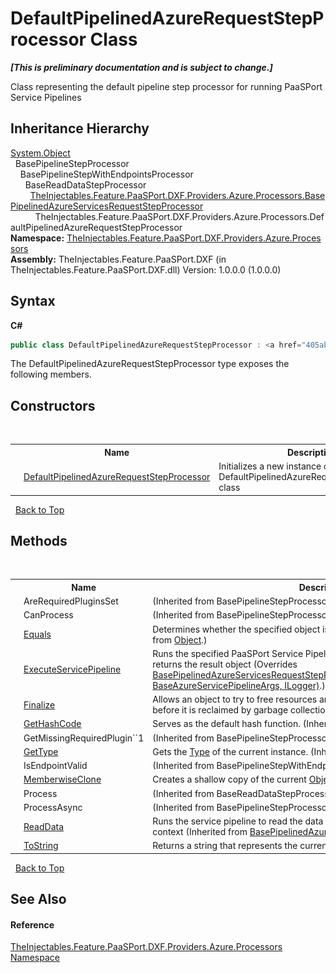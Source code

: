 # DefaultPipelinedAzureRequestStepProcessor Class
 _**\[This is preliminary documentation and is subject to change.\]**_

Class representing the default pipeline step processor for running PaaSPort Service Pipelines


## Inheritance Hierarchy
<a href="http://msdn2.microsoft.com/en-us/library/e5kfa45b" target="_blank">System.Object</a><br />&nbsp;&nbsp;BasePipelineStepProcessor<br />&nbsp;&nbsp;&nbsp;&nbsp;BasePipelineStepWithEndpointsProcessor<br />&nbsp;&nbsp;&nbsp;&nbsp;&nbsp;&nbsp;BaseReadDataStepProcessor<br />&nbsp;&nbsp;&nbsp;&nbsp;&nbsp;&nbsp;&nbsp;&nbsp;<a href="405abf7e-4b19-5ca3-3f38-95e730cc923b">TheInjectables.Feature.PaaSPort.DXF.Providers.Azure.Processors.BasePipelinedAzureServicesRequestStepProcessor</a><br />&nbsp;&nbsp;&nbsp;&nbsp;&nbsp;&nbsp;&nbsp;&nbsp;&nbsp;&nbsp;TheInjectables.Feature.PaaSPort.DXF.Providers.Azure.Processors.DefaultPipelinedAzureRequestStepProcessor<br />
**Namespace:**&nbsp;<a href="6c39029b-3f10-96e8-3870-29c3ae879e04">TheInjectables.Feature.PaaSPort.DXF.Providers.Azure.Processors</a><br />**Assembly:**&nbsp;TheInjectables.Feature.PaaSPort.DXF (in TheInjectables.Feature.PaaSPort.DXF.dll) Version: 1.0.0.0 (1.0.0.0)

## Syntax

**C#**<br />
``` C#
public class DefaultPipelinedAzureRequestStepProcessor : <a href="405abf7e-4b19-5ca3-3f38-95e730cc923b">BasePipelinedAzureServicesRequestStepProcessor</a>
```

The DefaultPipelinedAzureRequestStepProcessor type exposes the following members.


## Constructors
&nbsp;<table><tr><th></th><th>Name</th><th>Description</th></tr><tr><td>![Public method](media/pubmethod.gif "Public method")</td><td><a href="2dcf9c9d-3fba-35a9-8461-c33a318b79cb">DefaultPipelinedAzureRequestStepProcessor</a></td><td>
Initializes a new instance of the DefaultPipelinedAzureRequestStepProcessor class</td></tr></table>&nbsp;
<a href="#defaultpipelinedazurerequeststepprocessor-class">Back to Top</a>

## Methods
&nbsp;<table><tr><th></th><th>Name</th><th>Description</th></tr><tr><td>![Protected method](media/protmethod.gif "Protected method")</td><td>AreRequiredPluginsSet</td><td> (Inherited from BasePipelineStepProcessor.)</td></tr><tr><td>![Public method](media/pubmethod.gif "Public method")</td><td>CanProcess</td><td> (Inherited from BasePipelineStepProcessor.)</td></tr><tr><td>![Public method](media/pubmethod.gif "Public method")</td><td><a href="http://msdn2.microsoft.com/en-us/library/bsc2ak47" target="_blank">Equals</a></td><td>
Determines whether the specified object is equal to the current object.
 (Inherited from <a href="http://msdn2.microsoft.com/en-us/library/e5kfa45b" target="_blank">Object</a>.)</td></tr><tr><td>![Protected method](media/protmethod.gif "Protected method")</td><td><a href="b1e7c147-ddd8-5b80-87c4-8b11dea26938">ExecuteServicePipeline</a></td><td>
Runs the specified PaaSPort Service Pipeline using the specified arguments and returns the  result object
 (Overrides <a href="83db5f7f-1323-9464-b503-25aa89442c09">BasePipelinedAzureServicesRequestStepProcessor.ExecuteServicePipeline(String, BaseAzureServicePipelineArgs, ILogger)</a>.)</td></tr><tr><td>![Protected method](media/protmethod.gif "Protected method")</td><td><a href="http://msdn2.microsoft.com/en-us/library/4k87zsw7" target="_blank">Finalize</a></td><td>
Allows an object to try to free resources and perform other cleanup operations before it is reclaimed by garbage collection.
 (Inherited from <a href="http://msdn2.microsoft.com/en-us/library/e5kfa45b" target="_blank">Object</a>.)</td></tr><tr><td>![Public method](media/pubmethod.gif "Public method")</td><td><a href="http://msdn2.microsoft.com/en-us/library/zdee4b3y" target="_blank">GetHashCode</a></td><td>
Serves as the default hash function.
 (Inherited from <a href="http://msdn2.microsoft.com/en-us/library/e5kfa45b" target="_blank">Object</a>.)</td></tr><tr><td>![Protected method](media/protmethod.gif "Protected method")</td><td>GetMissingRequiredPlugin``1</td><td> (Inherited from BasePipelineStepProcessor.)</td></tr><tr><td>![Public method](media/pubmethod.gif "Public method")</td><td><a href="http://msdn2.microsoft.com/en-us/library/dfwy45w9" target="_blank">GetType</a></td><td>
Gets the <a href="http://msdn2.microsoft.com/en-us/library/42892f65" target="_blank">Type</a> of the current instance.
 (Inherited from <a href="http://msdn2.microsoft.com/en-us/library/e5kfa45b" target="_blank">Object</a>.)</td></tr><tr><td>![Protected method](media/protmethod.gif "Protected method")</td><td>IsEndpointValid</td><td> (Inherited from BasePipelineStepWithEndpointsProcessor.)</td></tr><tr><td>![Protected method](media/protmethod.gif "Protected method")</td><td><a href="http://msdn2.microsoft.com/en-us/library/57ctke0a" target="_blank">MemberwiseClone</a></td><td>
Creates a shallow copy of the current <a href="http://msdn2.microsoft.com/en-us/library/e5kfa45b" target="_blank">Object</a>.
 (Inherited from <a href="http://msdn2.microsoft.com/en-us/library/e5kfa45b" target="_blank">Object</a>.)</td></tr><tr><td>![Public method](media/pubmethod.gif "Public method")</td><td>Process</td><td> (Inherited from BaseReadDataStepProcessor.)</td></tr><tr><td>![Public method](media/pubmethod.gif "Public method")</td><td>ProcessAsync</td><td> (Inherited from BasePipelineStepProcessor.)</td></tr><tr><td>![Protected method](media/protmethod.gif "Protected method")</td><td><a href="0c0a1a77-dac1-fe5b-089f-80f09d248ea9">ReadData</a></td><td>
Runs the service pipeline to read the data and then adds the result to the pipeline context
 (Inherited from <a href="405abf7e-4b19-5ca3-3f38-95e730cc923b">BasePipelinedAzureServicesRequestStepProcessor</a>.)</td></tr><tr><td>![Public method](media/pubmethod.gif "Public method")</td><td><a href="http://msdn2.microsoft.com/en-us/library/7bxwbwt2" target="_blank">ToString</a></td><td>
Returns a string that represents the current object.
 (Inherited from <a href="http://msdn2.microsoft.com/en-us/library/e5kfa45b" target="_blank">Object</a>.)</td></tr></table>&nbsp;
<a href="#defaultpipelinedazurerequeststepprocessor-class">Back to Top</a>

## See Also


#### Reference
<a href="6c39029b-3f10-96e8-3870-29c3ae879e04">TheInjectables.Feature.PaaSPort.DXF.Providers.Azure.Processors Namespace</a><br />